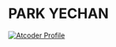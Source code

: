 # PARK YECHAN 
[![Atcoder Profile](https://atcoder-badge.kro.kr?id=red6855)](https://atcoder.jp/users/red6855)
